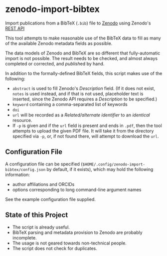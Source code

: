 # zenodo-import-bibtex #

Import publications from a BibTeX (`.bib`) file to
[Zenodo](https://zenodo.org/) using Zenodo's [REST
API](http://developers.zenodo.org/)

This tool attempts to make reasonable use of the BibTeX data to fill
as many of the available Zenodo metadata fields as possible.

The data models of Zenodo and BibTeX are so different that
fully-automatic import is not possible.  The result needs to be
checked, and almost always completed or corrected, and *publish*ed by
hand.

In addition to the formally-defined BibTeX fields, this script makes
use of the following:

  * `abstract` is used to fill Zenodo's *Description* field. (If it
    does not exist, `notes` is used instead, and if that is not used,
    placeholder text is inserted, since the Zenodo API requires a
    *Description* to be specified.)
  * `keyword` containing a comma-separated list of keywords
  * `doi`
  * `url` will be recorded as a *Related/alternate identifier* to an
    *identical* resource.
  * If `-p` is given and if the `url` field is present and ends in
    `.pdf`, then the tool attempts to upload the given PDF file.  It
    will take it from the directory specified via `-p`, or, if not
    found there, will attempt to download the `url`.

## Configuration File ##

A configuration file can be specified
(`$HOME/.config/zenodo-import-bibtex/config.json` by default, if it
exists), which may hold the following information:

  * author affiliations and ORCIDs
  * options corresponding to long command-line argument names

See the example configuration file supplied.


## State of this Project ##

  * The script is already useful.
  * BibTeX parsing and metadata provision to Zenodo are probably
    incomplete.
  * The usage is not geared towards non-technical people.
  * The script does not check for duplicates.
